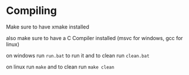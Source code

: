 # Compiling

Make sure to have xmake installed

also make sure to have a C Compiler installed (msvc for windows, gcc for linux)

on windows run `run.bat` to run it and to clean run `clean.bat`

on linux run `make` and to clean run  `make clean`